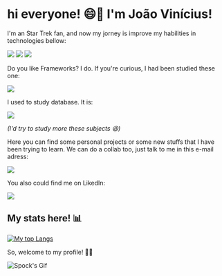 <h1> hi everyone! 😄🖖 I'm João Vinícius! </h1>

<p>I'm an Star Trek fan, and now my jorney is improve my habilities in technologies bellow:</p>

![](https://img.shields.io/badge/TypeScript-007ACC?style=for-the-badge&logo=typescript&logoColor=white)
![](https://img.shields.io/badge/JavaScript-F7DF1E?style=for-the-badge&logo=javascript&logoColor=black)
![](https://img.shields.io/badge/PHP-777BB4?style=for-the-badge&logo=php&logoColor=white)

<p>Do you like Frameworks? I do. If you're curious, I had been studied these one:</p>

![](https://img.shields.io/badge/Angular-DD0031?style=for-the-badge&logo=angular&logoColor=white)


<p> I used to study database. It is: </p> 

![](https://img.shields.io/badge/PostgreSQL-316192?style=for-the-badge&logo=postgresql&logoColor=white)

<em> (I'd try to study more these subjects 😆) </em>

<p> Here you can find some personal projects or some new stuffs that I have been trying to learn. We can do a collab too, just talk to me in this e-mail adress:</p>

<a href="mailto:joaoviniusdesouzasilva@hotmail.com"><img src="https://img.shields.io/badge/Microsoft_Outlook-0078D4?style=for-the-badge&logo=microsoft-outlook&logoColor=white"></a>

<p>You also could find me on LikedIn: </p>

<a href="https://www.linkedin.com/in/jo%C3%A3o-v%C3%ADnicius-souza-silva-137336178/" target="_blank"><img src="https://img.shields.io/badge/LinkedIn-0077B5?style=for-the-badge&logo=linkedin&logoColor=white"></a>

<h2> My stats here! 📊</h2>

[![My top Langs](https://github-readme-stats.vercel.app/api/top-langs/?username=jvinisan&theme=tokyonight)](https://github.com/anuraghazra/github-readme-stats)

<p> So, welcome to my profile! 🌈🖖</p>

![Spock's Gif](https://media.giphy.com/media/IL4iTvQH0MjS/giphy.gif)
